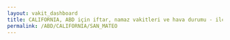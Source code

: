 ```yaml
---
layout: vakit_dashboard
title: CALIFORNIA, ABD için iftar, namaz vakitleri ve hava durumu - ilçe/eyalet seç
permalink: /ABD/CALIFORNIA/SAN_MATEO
---
```


<script type="text/javascript">
  var GLOBAL_COUNTRY = 'ABD';
  var GLOBAL_CITY = 'CALIFORNIA';
  var GLOBAL_STATE = 'SAN_MATEO';
  var lat = 72;
  var lon = 21;
</script>
